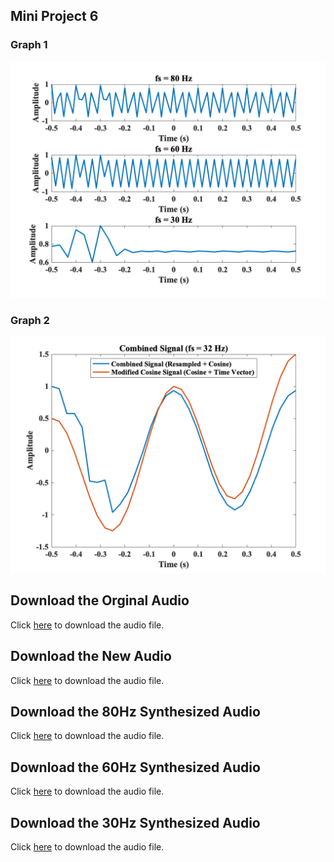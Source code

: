 ## Mini Project 6 
### Graph 1
![Graph1](assets/figures/mini_project_6_fig_1.png "Graph1")
### Graph 2
![Graph2](assets/figures/mini_project_6_fig_2.png "Graph2")
## Download the Orginal Audio
Click [here](assets/audio/AuntRhody.wav) to download the audio file.
## Download the New Audio
Click [here](assets/audio/DoubleTempo.wav) to download the audio file.
## Download the 80Hz Synthesized Audio
Click [here](assets/audio/fs80_output.wav) to download the audio file.
## Download the 60Hz Synthesized Audio
Click [here](assets/audio/fs60_output.wav) to download the audio file.
## Download the 30Hz Synthesized Audio
Click [here](assets/audio/fs30_output.wav) to download the audio file.